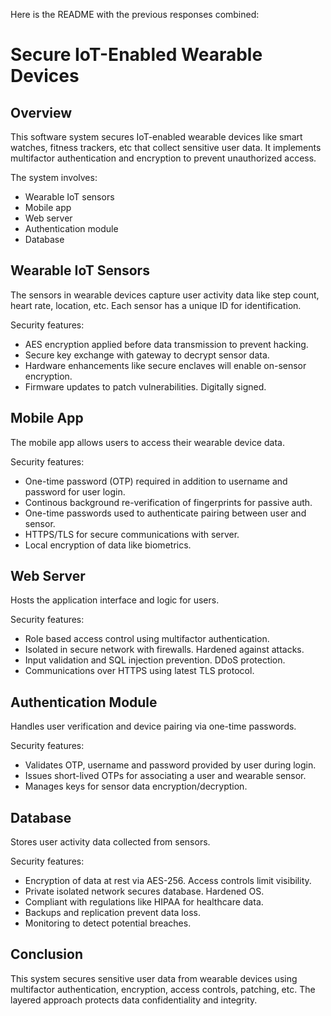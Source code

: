 Here is the README with the previous responses combined:

# Secure IoT-Enabled Wearable Devices

## Overview

This software system secures IoT-enabled wearable devices like smart watches, fitness trackers, etc that collect sensitive user data. It implements multifactor authentication and encryption to prevent unauthorized access. 

The system involves:

- Wearable IoT sensors
- Mobile app 
- Web server
- Authentication module
- Database

## Wearable IoT Sensors

The sensors in wearable devices capture user activity data like step count, heart rate, location, etc. Each sensor has a unique ID for identification.

Security features:

- AES encryption applied before data transmission to prevent hacking.
- Secure key exchange with gateway to decrypt sensor data. 
- Hardware enhancements like secure enclaves will enable on-sensor encryption.
- Firmware updates to patch vulnerabilities. Digitally signed.

## Mobile App

The mobile app allows users to access their wearable device data. 

Security features:  

- One-time password (OTP) required in addition to username and password for user login.
- Continous background re-verification of fingerprints for passive auth.
- One-time passwords used to authenticate pairing between user and sensor.
- HTTPS/TLS for secure communications with server.  
- Local encryption of data like biometrics.

## Web Server 

Hosts the application interface and logic for users.

Security features:

- Role based access control using multifactor authentication.  
- Isolated in secure network with firewalls. Hardened against attacks.
- Input validation and SQL injection prevention. DDoS protection.  
- Communications over HTTPS using latest TLS protocol.

## Authentication Module

Handles user verification and device pairing via one-time passwords.

Security features:  

- Validates OTP, username and password provided by user during login.
- Issues short-lived OTPs for associating a user and wearable sensor.  
- Manages keys for sensor data encryption/decryption.

## Database 

Stores user activity data collected from sensors. 

Security features:

- Encryption of data at rest via AES-256. Access controls limit visibility.
- Private isolated network secures database. Hardened OS. 
- Compliant with regulations like HIPAA for healthcare data.
- Backups and replication prevent data loss.
- Monitoring to detect potential breaches. 

## Conclusion

This system secures sensitive user data from wearable devices using multifactor authentication, encryption, access controls, patching, etc. The layered approach protects data confidentiality and integrity.
